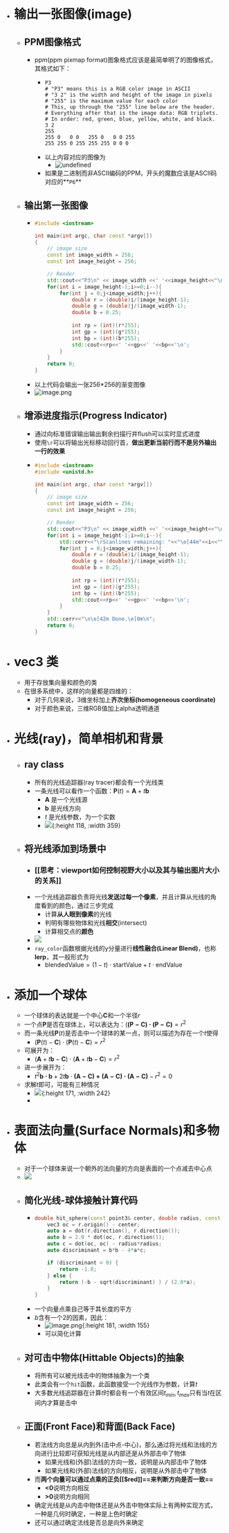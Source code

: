 - # 输出一张图像(image)
	- ## PPM图像格式
		- ppm(ppm pixmap format)图象格式应该是最简单明了的图像格式，其格式如下：
			- ```text
			  P3           
			  # "P3" means this is a RGB color image in ASCII 
			  # "3 2" is the width and height of the image in pixels
			  # "255" is the maximum value for each color
			  # This, up through the "255" line below are the header.
			  # Everything after that is the image data: RGB triplets.
			  # In order: red, green, blue, yellow, white, and black.
			  3 2         
			  255       
			  255 0   0 0   255 0   0 0 255
			  255 255 0 255 255 255 0 0 0
			  ```
			- 以上内容对应的图像为
				- ![undefined](https://upload.wikimedia.org/wikipedia/commons/5/57/Tiny6pixel.png)
			- 如果是二进制而非ASCII编码的PPM，开头的魔数应该是ASCII码对应的**``P6``**
	- ## 输出第一张图像
		- ```c++
		  #include <iostream>
		  
		  int main(int argc, char const *argv[])
		  {
		      // image size
		      const int image_width = 256;
		      const int image_height = 256;
		  
		      // Render
		      std::cout<<"P3\n" << image_width <<' '<<image_height<<"\n255\n";
		      for(int i = image_height-1;i>=0;i--){
		          for(int j = 0;j<image_width;j++){
		              double r = (double)i/(image_height-1);
		              double g = (double)j/(image_width-1);
		              double b = 0.25;
		              
		              int rp = (int)(r*255);
		              int gp = (int)(g*255);
		              int bp = (int)(b*255);
		              std::cout<<rp<<' '<<gp<<' '<<bp<<'\n';
		          }
		      }
		      return 0;
		  }
		  ```
		- 以上代码会输出一张256*256的渐变图像
		- ![image.png](../assets/image_1686378609113_0.png)
	- ## 增添进度指示(Progress Indicator)
		- 通过向标准错误输出输出剩余扫描行并flush可以实时显式进度
		- 使用`\r`可以将输出光标移动回行首，**做出更新当前行而不是另外输出一行的效果**
		- ```c++
		  #include <iostream>
		  #include <unistd.h>
		  
		  int main(int argc, char const *argv[])
		  {
		      // image size
		      const int image_width = 256;
		      const int image_height = 256;
		  
		      // Render
		      std::cout<<"P3\n" << image_width <<' '<<image_height<<"\n255\n";
		      for(int i = image_height-1;i>=0;i--){
		          std::cerr<<"\rScanlines remaining: "<<"\e[44m"<<i<<"\e[0m "<<std::flush;
		          for(int j = 0;j<image_width;j++){
		              double r = (double)i/(image_height-1);
		              double g = (double)j/(image_width-1);
		              double b = 0.25;
		              
		              int rp = (int)(r*255);
		              int gp = (int)(g*255);
		              int bp = (int)(b*255);
		              std::cout<<rp<<' '<<gp<<' '<<bp<<'\n';
		          }
		      }
		      std::cerr<<"\n\e[42m Done.\e[0m\n";
		      return 0;
		  }
		  ```
- # vec3 类
	- 用于存放集向量和颜色的类
	- 在很多系统中，这样的向量都是四维的：
		- 对于几何来说，3维坐标加上**齐次坐标(homogeneous coordinate)**
		- 对于颜色来说，三维RGB值加上alpha透明通道
- # 光线(ray)，简单相机和背景
	- ## ray class
		- 所有的光线追踪器(ray tracer)都会有一个光线类
		- 一条光线可以看作一个函数：$\mathbf{P}(t) = \mathbf{A}+t\mathbf{b}$
			- $\mathbf{A}$ 是一个光线源
			- $\mathbf{b}$ 是光线方向
			- $t$ 是光线参数，为一个实数
			- ![](https://raytracing.github.io/images/fig-1.02-lerp.jpg){:height 118, :width 359}
	- ## 将光线添加到场景中
		- ### [[思考：viewport如何控制视野大小以及其与输出图片大小的关系]]
		- 一个光线追踪器负责将光线**发送过每一个像素**，并且计算从光线的角度看到的颜色，通过三步完成
			- 计算**从人眼到像素**的光线
			- 判明有哪些物体和光线**相交**(intersect)
			- 计算相交点的**颜色**
		- ![](https://raytracing.github.io/images/fig-1.03-cam-geom.jpg)
		- ``ray_color``函数根据光线的y分量进行**线性融合(Linear Blend)**，也称**lerp**，其一般形式为
			- $\text{blendedValue}=(1−t)⋅\text{startValue}+t⋅\text{endValue}$
- # 添加一个球体
	- 一个球体的表达就是一个中心$\mathbf{C}$和一个半径$r$
	- 一个点$\mathbf{P}$是否在球体上，可以表达为：$(\mathbf{(P-C)\cdot (P-C)}=r^2$
	- 而一条光线$\mathbf{P}(t)$是否击中一个球体的某一点，则可以描述为存在一个$t$使得
		- $(\mathbf{P}(t)-\mathbf{C})\cdot (\mathbf{P}(t)-\mathbf{C})=r^2$
	- 可展开为：
		- $(\mathbf{A}+t\mathbf{b}-\mathbf{C})\cdot (\mathbf{A}+t\mathbf{b}-\mathbf{C})=r^2$
	- 进一步展开为：
		- $t^2\mathbf{b\cdot b}+2t\mathbf{b}\cdot\mathbf{(A-C)+(A-C)\cdot(A-C)}-r^2 = 0$
	- 求解$t$即可，可能有三种情况
		- ![](https://raytracing.github.io/images/fig-1.04-ray-sphere.jpg){:height 171, :width 242}
		-
- # 表面法向量(Surface Normals)和多物体
	- 对于一个球体来说一个朝外的法向量的方向是表面的一个点减去中心点
	- ![](https://raytracing.github.io/images/fig-1.05-sphere-normal.jpg)
	- ## 简化光线-球体接触计算代码
		- ```c++
		  double hit_sphere(const point3& center, double radius, const ray& r) {
		      vec3 oc = r.origin() - center;
		      auto a = dot(r.direction(), r.direction());
		      auto b = 2.0 * dot(oc, r.direction());
		      auto c = dot(oc, oc) - radius*radius;
		      auto discriminant = b*b - 4*a*c;
		  
		      if (discriminant < 0) {
		          return -1.0;
		      } else {
		          return (-b - sqrt(discriminant) ) / (2.0*a);
		      }
		  }
		  ```
		- 一个向量点乘自己等于其长度的平方
		- $b$含有一个2的因素，因此：
			- ![image.png](../assets/image_1686489930625_0.png){:height 181, :width 155}
			- 可以简化计算
	- ## 对可击中物体(Hittable Objects)的抽象
		- 将所有可以被光线击中的物体抽象为一个类
		- 此类会有一个``hit``函数，此函数接受一个光线作为参数，计算$t$
		- 大多数光线追踪器在计算$t$时都会有一个有效区间$t_{min}, t_{max}$只有当$t$在区间内才算是击中
	- ## 正面(Front Face)和背面(Back Face)
		- 若法线方向总是从内到外(击中点-中心)，那么通过将光线和法线的方向进行比较即可获知光线是从内部还是从外部击中了物体
			- 如果光线和(外部)法线的方向一致，说明是从内部击中了物体
			- 如果光线和(外部)法线的方向相反，说明是从外部击中了物体
		- 而**两个向量可以通过点乘的正负[[$red]]==来判断方向是否一致==**
			- **<0**说明方向相反
			- **>0**说明方向相同
		- 确定光线是从内击中物体还是从外击中物体实际上有两种实现方式，一种是几何时确定，一种是上色时确定
		- 还可以通过确定法线是否总是向外来确定